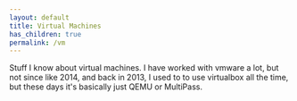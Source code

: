 ```yaml
---
layout: default
title: Virtual Machines
has_children: true
permalink: /vm
---
```


Stuff I know about virtual machines. I have worked with vmware a lot, but not since like 2014, and back in 2013, I used to to use virtualbox all the time, but these days it's basically just QEMU or MultiPass.
